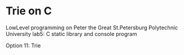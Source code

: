 # Trie on C

LowLevel programming on Peter the Great St.Petersburg Polytechnic University
lab5: C static library and console program

Option 11: Trie
